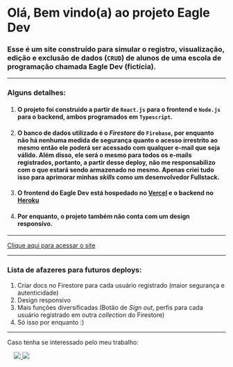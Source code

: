 # Olá, Bem vindo(a) ao projeto Eagle Dev

### Esse é um site construído para simular o registro, visualização, edição e exclusão de dados (`CRUD`) de alunos de uma escola de programação chamada **Eagle Dev** (fictícia).

___

### Alguns detalhes:

1. #### O projeto foi construído a partir de `React.js` para o frontend e `Node.js` para o backend, ambos programados em `Typescript`.
1. #### O banco de dados utilizado é o _Firestore_ do `Firebase`, por enquanto não há nenhuma medida de segurança quanto o acesso irrestrito ao mesmo então ele poderá ser acessado com qualquer e-mail que seja válido. Além disso, ele será o mesmo para todos os e-mails registrados, portanto, a partir desse deploy, não me responsabilizo com o que estará sendo armazenado no mesmo. Apenas criei tudo isso para aprimorar minhas _skills_ como um desenvolvedor **Fullstack**.
1. #### O frontend do Eagle Dev está hospedado no [Vercel](vercel.com) e o backend no [Heroku](heroku.com)
1. #### Por enquanto, o projeto também não conta com um design responsivo.

___

[Clique aqui para acessar o site](https://eagle-dev-ruby.vercel.app)

___

### Lista de afazeres para futuros deploys:

1. Criar docs no Firestore para cada usuário registrado (maior segurança e autenticidade)
1. Design responsivo
1. Mais funções diversificadas (Botão de _Sign out_, perfis para cada usuário registrado em outra _collection_ do Firestore)
1. Só isso por enquanto :)

___

Caso tenha se interessado pelo meu trabalho:

<div style="padding-left: 15px">
    <a href="https://www.linkedin.com/in/nicolas-yamada-643444207/" target="_blank">
    <img src="https://img.shields.io/badge/LinkedIn-0077B5?style=for-the-badge&logo=linkedin&logoColor=white"/>
  </a>
  <a href="mailto:nicolasyamada16@gmail.com" target="_blank">
    <img src="https://img.shields.io/badge/Gmail-D14836?style=for-the-badge&logo=gmail&logoColor=white"/>
  </a>
</div>
